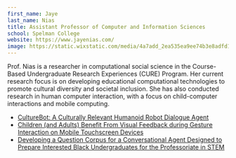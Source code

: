 ```yaml
---
first_name: Jaye
last_name: Nias
title: Assistant Professor of Computer and Information Sciences
school: Spelman College
website: https://www.jayenias.com/
image: https://static.wixstatic.com/media/4a7add_2ea535ea9ee74b3e8adfd1324bbec06e~mv2.jpg/v1/fill/w_468,h_603,al_c,q_80,usm_0.66_1.00_0.01/Pushing%2520through%2520the%2520challenges%2520_.webp
---
```

Prof. Nias is a researcher in computational social science in the Course-Based Undergraduate Research Experiences (CURE) Program. Her current research focus is on developing educational computational technologies to promote cultural diversity and societal inclusion. She has also conducted research in human computer interaction, with a focus on child-computer interactions and mobile computing.
* [CultureBot: A Culturally Relevant Humanoid Robot Dialogue Agent](https://dl.acm.org/doi/10.1145/3374135.3385306)
* [Children (and Adults) Benefit From Visual Feedback during Gesture Interaction on Mobile Touchscreen Devices](https://www.sciencedirect.com/science/article/abs/pii/S2212868916000039)
* [Developing a Question Corpus for a Conversational Agent Designed to Prepare Interested Black Undergraduates for the Professoriate in STEM](https://ieeexplore.ieee.org/abstract/document/8985729)
